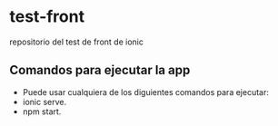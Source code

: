 # test-front
repositorio del test de front de ionic 

## Comandos para ejecutar la app
- Puede usar cualquiera de los diguientes comandos para ejecutar: 
 - ionic serve.
 - npm start.
